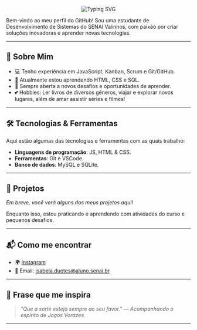<p align="center">
  <img src="https://readme-typing-svg.herokuapp.com?font=Fira+Code&pause=1000&center=true&vCenter=true&width=435&lines=Olá%2C+sou+%5Isabela+Duetes%5D!;Estudante+de+DS+no+SENAI+Valinhos" alt="Typing SVG" />
</p>

Bem-vindo ao meu perfil do GitHub! Sou uma estudante de Desenvolvimento de Sistemas do SENAI Valinhos, com paixão por criar soluções inovadoras e aprender novas tecnologias.

---

## 🚀 Sobre Mim

- 💻 Tenho experiência em JavaScript, Kanban, Scrum e Git/GitHub.
- 🌱 Atualmente estou aprendendo HTML, CSS e SQL.
- 🤔 Sempre aberta a novos desafios e oportunidades de aprender.
- 💕 Hobbies: Ler livros de diversos gêneros, viajar e explorar novos lugares, além de amar assistir séries e filmes!

---

## 🛠️ Tecnologias & Ferramentas

Aqui estão algumas das tecnologias e ferramentas com as quais trabalho:

- **Linguagens de programação**: JS, HTML & CSS.
- **Ferramentas**: Git e VSCode.
- **Banco de dados**: MySQL e SQLite.

---

## 📘 Projetos

*Em breve, você verá alguns dos meus projetos aqui!*

Enquanto isso, estou praticando e aprendendo com atividades do curso e pequenos desafios.

---

## 📬 Como me encontrar

- 🌍 [Instagram](https://www.instagram.com/belahlz/?next=%2F)
- 📧 Email: isabela.duetes@aluno.senai.br
---

## 💬 Frase que me inspira

> *"Que a sorte esteja sempre ao seu favor." — Acompanhando o espírito de Jogos Vorazes.*

---